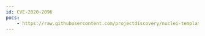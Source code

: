```yaml
---
id: CVE-2020-2096
pocs:
    - https://raw.githubusercontent.com/projectdiscovery/nuclei-templates/master/cves/CVE-2020-2096.yaml
---
```

